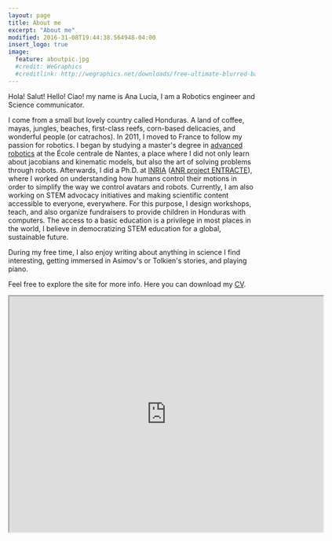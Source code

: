 ```yaml
---
layout: page
title: About me
excerpt: "About me"
modified: 2016-31-08T19:44:38.564948-04:00
insert_logo: true
image:
  feature: aboutpic.jpg
  #credit: WeGraphics
  #creditlink: http://wegraphics.net/downloads/free-ultimate-blurred-background-pack/
---
```


Hola! Salut! Hello! Ciao! my name is Ana Lucia, I am a Robotics engineer and Science communicator.

I come from a small but lovely country called Honduras. A land of coffee, mayas, jungles, beaches, first-class reefs, corn-based delicacies, and wonderful people (or catrachos). 
In 2011, I moved to France to follow my passion for robotics. I began by studying a master's degree in [advanced robotics](http://masteraria.irccyn.ec-nantes.fr/index.php/presentation-roba-en) at the École centrale de Nantes, a place where I did not only learn about jacobians and kinematic models, but also the art of solving problems through robots.
Afterwards, I did a Ph.D. at [INRIA](http://www.inria.fr/en/centre/rennes) ([ANR project ENTRACTE](http://homepages.laas.fr/nmansard/entracte/index.php?n=Main.HomePage)), where I worked on understanding how humans control their motions in order to simplify the way we control avatars and robots. Currently, I am also working on STEM advocacy initiatives and making scientific content accessible to everyone, everywhere. For this purpose, I design workshops, teach, and also organize fundraisers to provide children in Honduras with computers. The access to a basic education is a privilege in most places in the world, I believe in democratizing STEM education for a global, sustainable future.

During my free time, I also enjoy writing about anything in science I find interesting, getting immersed in Asimov's or Tolkien's stories, and playing piano.

Feel free to explore the site for more info. Here you can download my [CV](/share/AnaLuciaCruz_CV.pdf).

<iframe src="https://www.google.com/maps/d/u/0/embed?mid=17PEVTE55f01ViOoxnm46z_7eCP4" width="640" height="480"></iframe>




